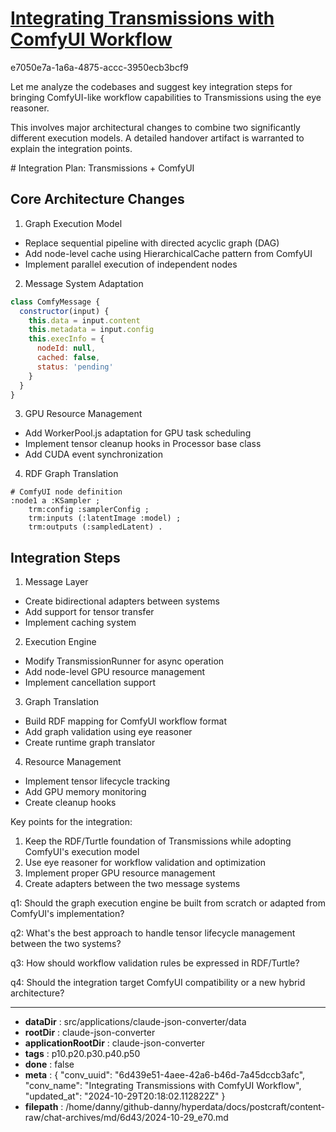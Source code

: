 # [Integrating Transmissions with ComfyUI Workflow](https://claude.ai/chat/6d439e51-4aee-42a6-b46d-7a45dccb3afc)

e7050e7a-1a6a-4875-accc-3950ecb3bcf9

 Let me analyze the codebases and suggest key integration steps for bringing ComfyUI-like workflow capabilities to Transmissions using the eye reasoner.

<antThinking>This involves major architectural changes to combine two significantly different execution models. A detailed handover artifact is warranted to explain the integration points.</antThinking>

<antArtifact identifier="transmissions-comfyui-integration" type="text/markdown" title="Transmissions-ComfyUI Integration Plan">
# Integration Plan: Transmissions + ComfyUI

## Core Architecture Changes

1. Graph Execution Model
- Replace sequential pipeline with directed acyclic graph (DAG)
- Add node-level cache using HierarchicalCache pattern from ComfyUI
- Implement parallel execution of independent nodes

2. Message System Adaptation
```javascript
class ComfyMessage {
  constructor(input) {
    this.data = input.content 
    this.metadata = input.config
    this.execInfo = {
      nodeId: null,
      cached: false,
      status: 'pending'
    }
  }
}
```

3. GPU Resource Management
- Add WorkerPool.js adaptation for GPU task scheduling
- Implement tensor cleanup hooks in Processor base class
- Add CUDA event synchronization

4. RDF Graph Translation
```turtle
# ComfyUI node definition
:node1 a :KSampler ;
    trm:config :samplerConfig ;
    trm:inputs (:latentImage :model) ;
    trm:outputs (:sampledLatent) .
```

## Integration Steps

1. Message Layer
- Create bidirectional adapters between systems
- Add support for tensor transfer
- Implement caching system

2. Execution Engine
- Modify TransmissionRunner for async operation
- Add node-level GPU resource management 
- Implement cancellation support

3. Graph Translation 
- Build RDF mapping for ComfyUI workflow format
- Add graph validation using eye reasoner
- Create runtime graph translator

4. Resource Management
- Implement tensor lifecycle tracking
- Add GPU memory monitoring
- Create cleanup hooks

</antArtifact>

Key points for the integration:
1. Keep the RDF/Turtle foundation of Transmissions while adopting ComfyUI's execution model
2. Use eye reasoner for workflow validation and optimization
3. Implement proper GPU resource management
4. Create adapters between the two message systems

q1: Should the graph execution engine be built from scratch or adapted from ComfyUI's implementation?

q2: What's the best approach to handle tensor lifecycle management between the two systems?

q3: How should workflow validation rules be expressed in RDF/Turtle?

q4: Should the integration target ComfyUI compatibility or a new hybrid architecture?

---

* **dataDir** : src/applications/claude-json-converter/data
* **rootDir** : claude-json-converter
* **applicationRootDir** : claude-json-converter
* **tags** : p10.p20.p30.p40.p50
* **done** : false
* **meta** : {
  "conv_uuid": "6d439e51-4aee-42a6-b46d-7a45dccb3afc",
  "conv_name": "Integrating Transmissions with ComfyUI Workflow",
  "updated_at": "2024-10-29T20:18:02.112822Z"
}
* **filepath** : /home/danny/github-danny/hyperdata/docs/postcraft/content-raw/chat-archives/md/6d43/2024-10-29_e70.md